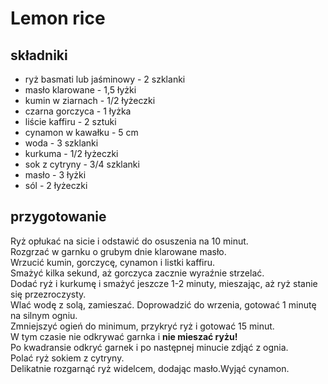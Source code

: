 # Lemon rice


## składniki
- ryż basmati lub jaśminowy - 2 szklanki
- masło klarowane -	1,5 łyżki
- kumin w ziarnach -	1/2 łyżeczki
- czarna gorczyca -	1 łyżka
- liście kaffiru -	2 sztuki
- cynamon w kawałku -	5 cm
- woda -	3 szklanki
- kurkuma -	1/2 łyżeczki
- sok z cytryny -	3/4 szklanki
- masło - 3 łyżki
- sól -	2 łyżeczki
	

## przygotowanie

Ryż opłukać na sicie i odstawić do osuszenia na 10 minut.  
Rozgrzać w garnku o grubym dnie klarowane masło.   
Wrzucić kumin, gorczycę, cynamon i listki kaffiru.  
Smażyć kilka sekund, aż gorczyca zacznie wyraźnie strzelać.  
Dodać ryż i kurkumę i smażyć jeszcze 1-2 minuty, mieszając, aż ryż stanie się przezroczysty.  
Wlać wodę z solą, zamieszać. Doprowadzić do wrzenia, gotować 1 minutę na silnym ogniu.   
Zmniejszyć ogień do minimum, przykryć ryż i gotować 15 minut.  
W tym czasie nie odkrywać garnka i **nie mieszać ryżu!**  
Po kwadransie odkryć garnek i po następnej minucie zdjąć z ognia.   
Polać ryż sokiem z cytryny.   
Delikatnie rozgarnąć ryż widelcem, dodając masło.Wyjąć cynamon.
